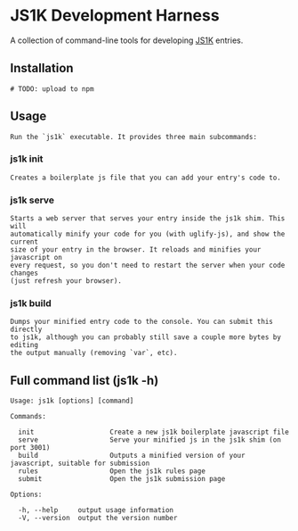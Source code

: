 # JS1K Development Harness

A collection of command-line tools for developing [JS1K](http://js1k.com/2013-spring/rules) entries.


## Installation

    # TODO: upload to npm

## Usage

    Run the `js1k` executable. It provides three main subcommands:

### js1k init <filename>

    Creates a boilerplate js file that you can add your entry's code to.

### js1k serve <filename>

    Starts a web server that serves your entry inside the js1k shim. This will
    automatically minify your code for you (with uglify-js), and show the current
    size of your entry in the browser. It reloads and minifies your javascript on
    every request, so you don't need to restart the server when your code changes
    (just refresh your browser).

### js1k build <filename>

    Dumps your minified entry code to the console. You can submit this directly
    to js1k, although you can probably still save a couple more bytes by editing
    the output manually (removing `var`, etc).


## Full command list (js1k -h)

```
Usage: js1k [options] [command]

Commands:

  init                   Create a new js1k boilerplate javascript file
  serve                  Serve your minified js in the js1k shim (on port 3001)
  build                  Outputs a minified version of your javascript, suitable for submission
  rules                  Open the js1k rules page
  submit                 Open the js1k submission page

Options:

  -h, --help     output usage information
  -V, --version  output the version number
```
